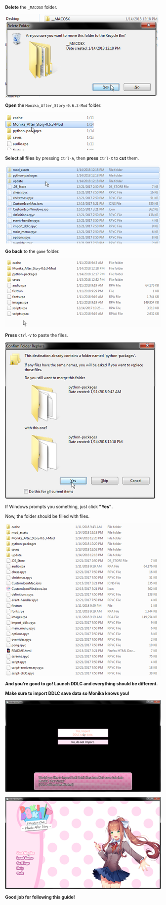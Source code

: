 **Delete** the ```_MACOSX``` folder.

![1](https://github.com/NotShige/How-to-Install-Monika-After-Story-But-in-Markdown/raw/master/Images/explorer_2018-01-14_12-18-57.png)

**Open** the ```Monika_After_Story-0.6.3-Mod``` folder.

![2](https://github.com/NotShige/How-to-Install-Monika-After-Story-But-in-Markdown/raw/master/Images/explorer_2018-01-14_12-19-16.png)

**Select all files** by pressing ```Ctrl-A```, then **press** ```Ctrl-X``` to **cut** them.

![3](https://github.com/NotShige/How-to-Install-Monika-After-Story-But-in-Markdown/raw/master/Images/explorer_2018-01-14_12-19-36.png)

**Go back** to the ```game``` folder.

![4](https://github.com/NotShige/How-to-Install-Monika-After-Story-But-in-Markdown/raw/master/Images/explorer_2018-01-14_12-20-05.png)

**Press** ```Ctrl-V``` to paste the files.

![5](https://github.com/NotShige/How-to-Install-Monika-After-Story-But-in-Markdown/raw/master/Images/explorer_2018-01-14_12-20-31.png)

If Windows prompts you something, just click **"Yes"**.


Now, the folder should be filled with files.

![6](https://github.com/NotShige/How-to-Install-Monika-After-Story-But-in-Markdown/raw/master/Images/explorer_2018-01-14_12-20-47.png)

**And you’re good to go! Launch DDLC and everything should be different.**


**Make sure to import DDLC save data so Monika knows you!**

![image alt text](https://github.com/NotShige/How-to-Install-Monika-After-Story-But-in-Markdown/raw/master/Images/image_15.png)


![image alt text](https://github.com/NotShige/How-to-Install-Monika-After-Story-But-in-Markdown/raw/master/Images/image_16.png)

**Good job for following this guide!**
